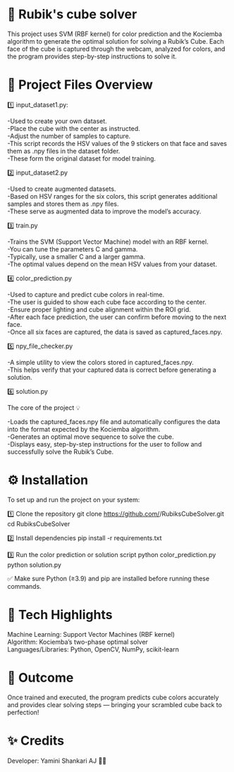 # 🧩 Rubik's cube solver
This project uses SVM (RBF kernel) for color prediction and the Kociemba algorithm to generate the optimal solution for solving a Rubik’s Cube.
Each face of the cube is captured through the webcam, analyzed for colors, and the program provides step-by-step instructions to solve it.
   
# 📂 Project Files Overview
1️⃣ input_dataset1.py:

-Used to create your own dataset.    
-Place the cube with the <color> center as instructed.   
-Adjust the number of samples to capture.   
-This script records the HSV values of the 9 stickers on that face and saves them as .npy files in the dataset folder.   
-These form the original dataset for model training.   

2️⃣ input_dataset2.py

-Used to create augmented datasets.  
-Based on HSV ranges for the six colors, this script generates additional samples and stores them as .npy files.   
-These serve as augmented data to improve the model’s accuracy.   

3️⃣ train.py

-Trains the SVM (Support Vector Machine) model with an RBF kernel.   
-You can tune the parameters C and gamma.   
-Typically, use a smaller C and a larger gamma.   
-The optimal values depend on the mean HSV values from your dataset.   

4️⃣ color_prediction.py

-Used to capture and predict cube colors in real-time.   
-The user is guided to show each cube face according to the <color> center.   
-Ensure proper lighting and cube alignment within the ROI grid.   
-After each face prediction, the user can confirm before moving to the next face.   
-Once all six faces are captured, the data is saved as captured_faces.npy.   

5️⃣ npy_file_checker.py

-A simple utility to view the colors stored in captured_faces.npy.   
-This helps verify that your captured data is correct before generating a solution.   

6️⃣ solution.py

The core of the project 💡

-Loads the captured_faces.npy file and automatically configures the data into the format expected by the Kociemba algorithm.   
-Generates an optimal move sequence to solve the cube.   
-Displays easy, step-by-step instructions for the user to follow and successfully solve the Rubik’s Cube.   

# ⚙️ Installation

To set up and run the project on your system:

1️⃣ Clone the repository
git clone https://github.com/<your-username>/RubiksCubeSolver.git
cd RubiksCubeSolver

2️⃣ Install dependencies
pip install -r requirements.txt

3️⃣ Run the color prediction or solution script
python color_prediction.py
python solution.py   
   
✅ Make sure Python (≥3.9) and pip are installed before running these commands.

# 🧠 Tech Highlights

Machine Learning: Support Vector Machines (RBF kernel)   
Algorithm: Kociemba’s two-phase optimal solver   
Languages/Libraries: Python, OpenCV, NumPy, scikit-learn   

# 🚀 Outcome

Once trained and executed, the program predicts cube colors accurately and provides clear solving steps — bringing your scrambled cube back to perfection!


# ✨ Credits

Developer: Yamini Shankari AJ 👩‍💻   
